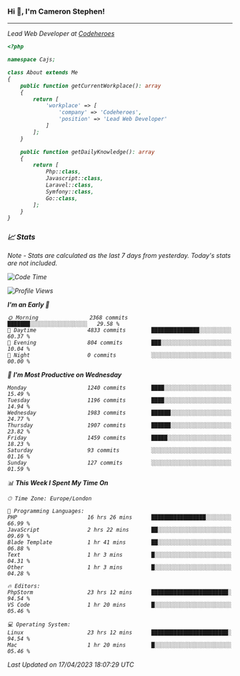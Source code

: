 ### Hi 👋, I'm Cameron Stephen!
<hr>
<p><em>Lead Web Developer at <a href="https://codeheroes.co.uk">Codeheroes</a></p>


```php
<?php

namespace Cajs;

class About extends Me
{
    public function getCurrentWorkplace(): array
    {
        return [
            'workplace' => [
                'company' => 'Codeheroes',
                'position' => 'Lead Web Developer'
            ]
        ];
    }

    public function getDailyKnowledge(): array
    {
        return [
            Php::class,
            Javascript::class,
            Laravel::class,
            Symfony::class,
            Go::class,
        ];
    }
}
```

### 📈 Stats
<p><em>Note - Stats are calculated as the last 7 days from yesterday. Today's stats are not included.</em></p>


<!--START_SECTION:waka-->
![Code Time](http://img.shields.io/badge/Code%20Time-3%2C320%20hrs%2021%20mins-blue)

![Profile Views](http://img.shields.io/badge/Profile%20Views-0-blue)

**I'm an Early 🐤** 

```text
🌞 Morning                2368 commits        ███████░░░░░░░░░░░░░░░░░░   29.58 % 
🌆 Daytime                4833 commits        ███████████████░░░░░░░░░░   60.37 % 
🌃 Evening                804 commits         ███░░░░░░░░░░░░░░░░░░░░░░   10.04 % 
🌙 Night                  0 commits           ░░░░░░░░░░░░░░░░░░░░░░░░░   00.00 % 
```
📅 **I'm Most Productive on Wednesday** 

```text
Monday                   1240 commits        ████░░░░░░░░░░░░░░░░░░░░░   15.49 % 
Tuesday                  1196 commits        ████░░░░░░░░░░░░░░░░░░░░░   14.94 % 
Wednesday                1983 commits        ██████░░░░░░░░░░░░░░░░░░░   24.77 % 
Thursday                 1907 commits        ██████░░░░░░░░░░░░░░░░░░░   23.82 % 
Friday                   1459 commits        █████░░░░░░░░░░░░░░░░░░░░   18.23 % 
Saturday                 93 commits          ░░░░░░░░░░░░░░░░░░░░░░░░░   01.16 % 
Sunday                   127 commits         ░░░░░░░░░░░░░░░░░░░░░░░░░   01.59 % 
```


📊 **This Week I Spent My Time On** 

```text
🕑︎ Time Zone: Europe/London

💬 Programming Languages: 
PHP                      16 hrs 26 mins      █████████████████░░░░░░░░   66.99 % 
JavaScript               2 hrs 22 mins       ██░░░░░░░░░░░░░░░░░░░░░░░   09.69 % 
Blade Template           1 hr 41 mins        ██░░░░░░░░░░░░░░░░░░░░░░░   06.88 % 
Text                     1 hr 3 mins         █░░░░░░░░░░░░░░░░░░░░░░░░   04.31 % 
Other                    1 hr 3 mins         █░░░░░░░░░░░░░░░░░░░░░░░░   04.28 % 

🔥 Editors: 
PhpStorm                 23 hrs 12 mins      ████████████████████████░   94.54 % 
VS Code                  1 hr 20 mins        █░░░░░░░░░░░░░░░░░░░░░░░░   05.46 % 

💻 Operating System: 
Linux                    23 hrs 12 mins      ████████████████████████░   94.54 % 
Mac                      1 hr 20 mins        █░░░░░░░░░░░░░░░░░░░░░░░░   05.46 % 
```


 Last Updated on 17/04/2023 18:07:29 UTC
<!--END_SECTION:waka-->
